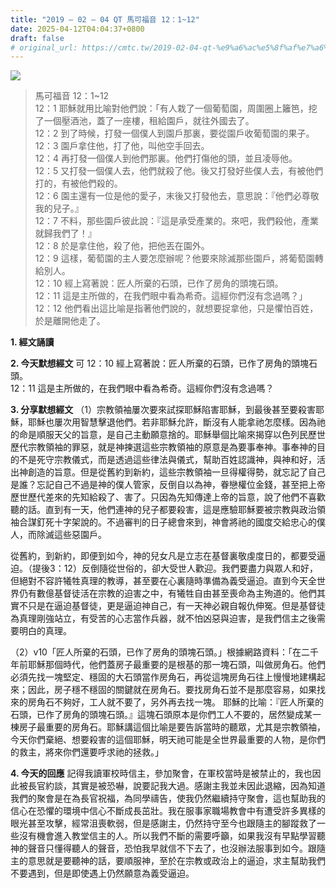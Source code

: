 ```yaml
---
title: "2019 – 02 – 04 QT 馬可福音 12：1~12"
date: 2025-04-12T04:04:37+0800
draft: false
# original_url: https://cmtc.tw/2019-02-04-qt-%e9%a6%ac%e5%8f%af%e7%a6%8f%e9%9f%b3-12%ef%bc%9a112
---
```


![](/images/qt.jpg)
> 馬可福音 12：1\~12  
> 12：1 耶穌就用比喻對他們說：「有人栽了一個葡萄園，周圍圈上籬笆，挖了一個壓酒池，蓋了一座樓，租給園戶，就往外國去了。  
> 12：2 到了時候，打發一個僕人到園戶那裏，要從園戶收葡萄園的果子。  
> 12：3 園戶拿住他，打了他，叫他空手回去。  
> 12：4 再打發一個僕人到他們那裏。他們打傷他的頭，並且凌辱他。  
> 12：5 又打發一個僕人去，他們就殺了他。後又打發好些僕人去，有被他們打的，有被他們殺的。  
> 12：6 園主還有一位是他的愛子，末後又打發他去，意思說：『他們必尊敬我的兒子。』  
> 12：7 不料，那些園戶彼此說：『這是承受產業的。來吧，我們殺他，產業就歸我們了！』  
> 12：8 於是拿住他，殺了他，把他丟在園外。  
> 12：9 這樣，葡萄園的主人要怎麼辦呢？他要來除滅那些園戶，將葡萄園轉給別人。  
> 12：10 經上寫著說：匠人所棄的石頭，已作了房角的頭塊石頭。  
> 12：11 這是主所做的，在我們眼中看為希奇。這經你們沒有念過嗎？」  
> 12：12 他們看出這比喻是指著他們說的，就想要捉拿他，只是懼怕百姓，於是離開他走了。

**1. 經文誦讀**

**2.  今天默想經文**
可 12：10 經上寫著說：匠人所棄的石頭，已作了房角的頭塊石頭。  
12：11 這是主所做的，在我們眼中看為希奇。這經你們沒有念過嗎？

**3. 分享默想經文**
（1）宗教領袖屢次要來試探耶穌陷害耶穌，到最後甚至要殺害耶穌，耶穌也屢次用智慧擊退他們。若非耶穌允許，斷沒有人能拿祂怎麼樣。因為祂的命是順服天父的旨意，是自己主動願意捨的。耶穌舉個比喻來揭穿以色列民歷世歷代宗教領袖的罪惡，就是神揀選這些宗教領袖的原意是為要事奉神。事奉神的目的不是死守宗教儀式，而是透過這些律法與儀式，幫助百姓認識神，與神和好，活出神創造的旨意。但是從舊約到新約，這些宗教領袖一旦得權得勢，就忘記了自己是誰？忘記自己不過是神的僕人管家，反倒自以為神，眷戀權位金錢，甚至把上帝歷世歷代差來的先知給殺了、害了。只因為先知傳達上帝的旨意，說了他們不喜歡聽的話。直到有一天，他們連神的兒子都要殺害，這是應驗耶穌要被宗教與政治領袖合謀釘死十字架說的。不過審判的日子總會來到，神會將祂的國度交給忠心的僕人，而除滅這些惡園戶。

從舊約，到新約，即便到如今，神的兒女凡是立志在基督裏敬虔度日的，都要受逼迫。（提後3：12）反倒隨從世俗的，卻大受世人歡迎。我們要盡力與眾人和好，但絕對不容許犧牲真理的教導，甚至要在心裏隨時準備為義受逼迫。直到今天全世界仍有數億基督徒活在宗教的迫害之中，有犧牲自由甚至喪命為主殉道的。他們其實不只是在逼迫基督徒，更是逼迫神自己，有一天神必親自報仇伸冤。但是基督徒為真理剛強站立，有受苦的心志當作兵器，就不怕凶惡與迫害，是我們信主之後需要明白的真理。

（2）v10「匠人所棄的石頭，已作了房角的頭塊石頭。」根據網路資料：「在二千年前耶穌那個時代，他們蓋房子最重要的是根基的那一塊石頭，叫做房角石。他們必須先找一塊堅定、穩固的大石頭當作房角石，再從這塊房角石往上慢慢地建構起來；因此，房子穩不穩固的關鍵就在房角石。要找房角石並不是那麼容易，如果找來的房角石不夠好，工人就不要了，另外再去找一塊。 耶穌的比喻：『匠人所棄的石頭，已作了房角的頭塊石頭。』這塊石頭原本是你們工人不要的，居然變成某一棟房子最重要的房角石。耶穌講這個比喻是要告訴當時的聽眾，尤其是宗教領袖，今天你們棄絕、想要殺害的這個耶穌，明天祂可能是全世界最重要的人物，是你們的救主，將來你們還要呼求祂的拯救。」

**4. 今天的回應**
記得我讀軍校時信主，參加聚會，在軍校當時是被禁止的，我也因此被長官約談，其實是被恐嚇，說要記我大過。感謝主我並未因此退縮，因為知道我們的聚會是在為長官祝福，為同學禱告，使我仍然繼續持守聚會，這也幫助我的信心在恐懼的環境中信心不斷成長茁壯。我在服事家職場教會中有遭受許多異樣的眼光甚至攻擊，經常沮喪軟弱，但是感謝主，仍然持守至今也跟隨主的腳蹤救了一些沒有機會進入教堂信主的人。所以我們不斷的需要呼籲，如果我沒有早點學習聽神的聲音只懂得聽人的聲音，恐怕我早就信不下去了，也沒辦法服事到如今。跟隨主的意思就是要聽神的話，要順服神，至於在宗教或政治上的逼迫，求主幫助我們不要遇到，但是即使遇上仍然願意為義受逼迫。
